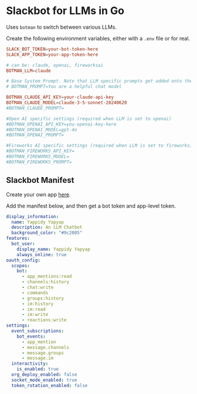 # Slackbot for LLMs in Go

Uses `botman` to switch between various LLMs.

Create the following environment variables, either with a `.env` file or for real.

```conf
SLACK_BOT_TOKEN=your-bot-token-here
SLACK_APP_TOKEN=your-app-token-here

# can be: claude, openai, fireworksai
BOTMAN_LLM=claude

# Base System Prompt. Note that LLM specific prompts get added onto the base prompt.
# BOTMAN_PROMPT=You are a helpful chat model

BOTMAN_CLAUDE_API_KEY=your-claude-api-key
BOTMAN_CLAUDE_MODEL=claude-3-5-sonnet-20240620
#BOTMAN_CLAUDE_PROMPT=

#Open AI specific settings (required when LLM is set to openai)
#BOTMAN_OPENAI_API_KEY=you-openai-key-here
#BOTMAN_OPENAI_MODEL=gpt-4o
#BOTMAN_OPENAI_PROMPT=

#Fireworks AI specific settings (required when LLM is set to fireworks)
#BOTMAN_FIREWORKS_API_KEY=
#BOTMAN_FIREWORKS_MODEL=
#BOTMAN_FIREWORKS_PROMPT=
```

## Slackbot Manifest

Create your own app [here](https://api.slack.com/apps).

Add the manifest below, and then get a bot token and app-level token.

```yaml
display_information:
  name: Yappidy Yapyap
  description: An LLM Chatbot
  background_color: "#9c2005"
features:
  bot_user:
    display_name: Yappidy Yapyap
    always_online: true
oauth_config:
  scopes:
    bot:
      - app_mentions:read
      - channels:history
      - chat:write
      - commands
      - groups:history
      - im:history
      - im:read
      - im:write
      - reactions:write
settings:
  event_subscriptions:
    bot_events:
      - app_mention
      - message.channels
      - message.groups
      - message.im
  interactivity:
    is_enabled: true
  org_deploy_enabled: false
  socket_mode_enabled: true
  token_rotation_enabled: false
```
